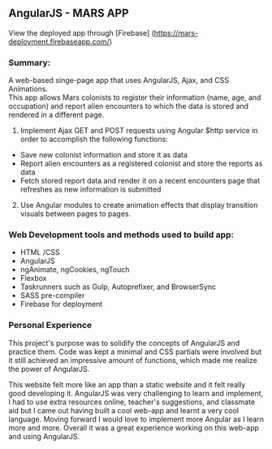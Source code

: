## AngularJS - MARS APP

View the deployed app through [Firebase] (https://mars-deployment.firebaseapp.com/)

### Summary:

A web-based singe-page app that uses AngularJS, Ajax, and CSS Animations.  
This app allows Mars colonists to register their information (name, age, and occupation)
and report alien encounters to which the data is stored and rendered in a different page.

1. Implement Ajax GET and POST requests using Angular $http service in order to accomplish the following functions:

- Save new colonist information and store it as data
- Report alien encounters as a registered colonist and store the reports as data
- Fetch stored report data and render it on a recent encounters page that refreshes as new information is submitted

2. Use Angular modules to create animation effects that display transition visuals between pages to pages.

### Web Development tools and methods used to build app:

- HTML /CSS
- AngularJS
- ngAnimate, ngCookies, ngTouch
- Flexbox
- Taskrunners such as Gulp, Autoprefixer, and BrowserSync
- SASS pre-compiler
- Firebase for deployment

### Personal Experience

This project's purpose was to solidify the concepts of AngularJS and practice them.
Code was kept a minimal and CSS partials were involved but it still achieved an impressive amount of functions, which made me realize the power of AngularJS.

This website felt more like an app than a static website and it felt really good developing it.
AngularJS was very challenging to learn and implement, I had to use extra resources online, teacher's suggestions,
and classmate aid but I came out having built a cool web-app and learnt a very cool language.  Moving forward I would love to implement more Angular as
I learn more and more.  Overall it was a great experience working on this web-app and using AngularJS.
